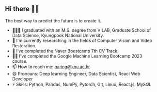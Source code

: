 ## Hi there 🙋🏻

The best way to predict the future is to create it.

- 👨🏻‍🎓 I graduated with an M.S. degree from VILAB, Graduate School of Data Science, Kyungpook National University.
- 🌱 I'm currently researching in the fields of Computer Vision and Video Restoration.
- 🔭 I’ve completed the Naver Boostcamp 7th CV Track.
- 💪🏻 I've completed the Google Machine Learning Bootcamp 2023 course.
- 📫 How to reach me: naring@knu.ac.kr
- 😄 Pronouns: Deep learning Engineer, Data Scientist, React Web Developer
- ⚡ Skills: Python, Pandas, NumPy, Pytorch, Git, Linux, React.js, MySQL
<!--
**naringles/naringles** is a ✨ _special_ ✨ repository because its `README.md` (this file) appears on your GitHub profile.

Here are some ideas to get you started:

- 🔭 I’m currently working on ...
- 🌱 I’m currently learning ...
- 👯 I’m looking to collaborate on ...
- 🤔 I’m looking for help with ...
- 💬 Ask me about ...
- 📫 How to reach me: ...
- 😄 Pronouns: ...
- ⚡ Fun fact: ...
-->
